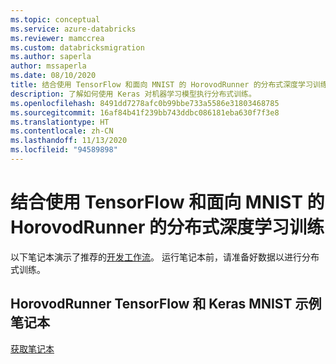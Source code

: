 ```yaml
---
ms.topic: conceptual
ms.service: azure-databricks
ms.reviewer: mamccrea
ms.custom: databricksmigration
ms.author: saperla
author: mssaperla
ms.date: 08/10/2020
title: 结合使用 TensorFlow 和面向 MNIST 的 HorovodRunner 的分布式深度学习训练 - Azure Databricks
description: 了解如何使用 Keras 对机器学习模型执行分布式训练。
ms.openlocfilehash: 8491dd7278afc0b99bbe733a5586e31803468785
ms.sourcegitcommit: 16af84b41f239bb743ddbc086181eba630f7f3e8
ms.translationtype: HT
ms.contentlocale: zh-CN
ms.lasthandoff: 11/13/2020
ms.locfileid: "94589898"
---
```

# <a name="distributed-deep-learning-training-using-tensorflow-with-horovodrunner-for-mnist"></a><a id="distributed-deep-learning-training-using-tensorflow-with-horovodrunner-for-mnist"> </a><a id="mnist-tensorflow-keras"> </a>结合使用 TensorFlow 和面向 MNIST 的 HorovodRunner 的分布式深度学习训练

以下笔记本演示了推荐的[开发工作流](horovod-runner.md#development-workflow)。 运行笔记本前，请准备好数据以进行分布式训练。

## <a name="horovodrunner-tensorflow-and-keras-mnist-example-notebook"></a>HorovodRunner TensorFlow 和 Keras MNIST 示例笔记本

[获取笔记本](../../../../_static/notebooks/deep-learning/mnist-tensorflow-keras.html)